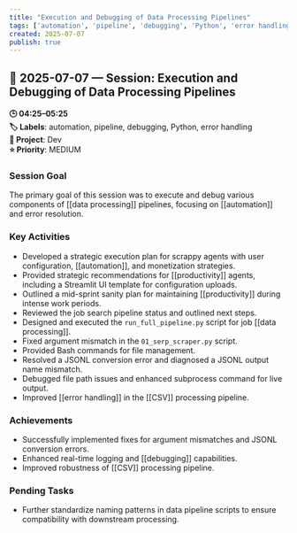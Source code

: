 ```yaml
---
title: "Execution and Debugging of Data Processing Pipelines"
tags: ['automation', 'pipeline', 'debugging', 'Python', 'error handling']
created: 2025-07-07
publish: true
---
```


## 📅 2025-07-07 — Session: Execution and Debugging of Data Processing Pipelines

**🕒 04:25–05:25**  
**🏷️ Labels**: automation, pipeline, debugging, Python, error handling  
**📂 Project**: Dev  
**⭐ Priority**: MEDIUM  


### Session Goal
The primary goal of this session was to execute and debug various components of [[data processing]] pipelines, focusing on [[automation]] and error resolution.

### Key Activities
- Developed a strategic execution plan for scrappy agents with user configuration, [[automation]], and monetization strategies.
- Provided strategic recommendations for [[productivity]] agents, including a Streamlit UI template for configuration uploads.
- Outlined a mid-sprint sanity plan for maintaining [[productivity]] during intense work periods.
- Reviewed the job search pipeline status and outlined next steps.
- Designed and executed the `run_full_pipeline.py` script for job [[data processing]].
- Fixed argument mismatch in the `01_serp_scraper.py` script.
- Provided Bash commands for file management.
- Resolved a JSONL conversion error and diagnosed a JSONL output name mismatch.
- Debugged file path issues and enhanced subprocess command for live output.
- Improved [[error handling]] in the [[CSV]] processing pipeline.

### Achievements
- Successfully implemented fixes for argument mismatches and JSONL conversion errors.
- Enhanced real-time logging and [[debugging]] capabilities.
- Improved robustness of [[CSV]] processing pipeline.

### Pending Tasks
- Further standardize naming patterns in data pipeline scripts to ensure compatibility with downstream processing.
